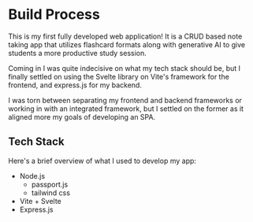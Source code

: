 # Build Process

This is my first fully developed web application! It is a CRUD based note taking app that utilizes flashcard formats along with generative AI to give students a more productive study session.

Coming in I was quite indecisive on what my tech stack should be, but I finally settled on using the Svelte library on Vite's framework for the frontend, and express.js for my backend. 

I was torn between separating my frontend and backend frameworks or working in with an integrated framework, but I settled on the former as it aligned more my goals of developing an SPA.

## Tech Stack

Here's a brief overview of what I used to develop my app:
- Node.js
    - passport.js
    - tailwind css
- Vite + Svelte 
- Express.js
